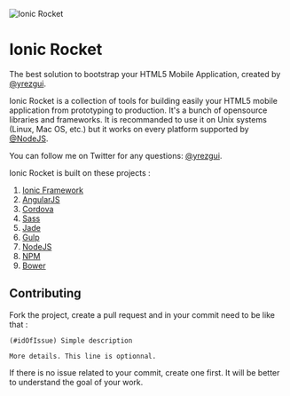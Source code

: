 ![Ionic Rocket](https://pbs.twimg.com/media/BkdKf_PCAAE8-wU.png:large "Ionic Rocket")

# Ionic Rocket

The best solution to bootstrap your HTML5 Mobile Application, created by [@yrezgui](https://github.com/yrezgui).

Ionic Rocket is a collection of tools for building easily your HTML5 mobile application from prototyping to production. It's a bunch of opensource libraries and frameworks. It is recommanded to use it on Unix systems (Linux, Mac OS, etc.) but it works on every platform supported by [@NodeJS](https://github.com/joyent/node).

You can follow me on Twitter for any questions: [@yrezgui](https://twitter.com/yrezgui).

Ionic Rocket is built on these projects :


1. [Ionic Framework](https://github.com/driftyco/ionic)
2. [AngularJS](https://github.com/angular/angular.js)
3. [Cordova](https://github.com/apache/cordova-cli)
4. [Sass](https://github.com/less/less.js)
5. [Jade](https://github.com/visionmedia/jade)
6. [Gulp](https://github.com/gulpjs/gulp)
7. [NodeJS](https://github.com/joyent/node)
8. [NPM](https://github.com/npm/npm)
9. [Bower](https://github.com/bower/bower)


## Contributing

Fork the project, create a pull request and in your commit need to be like that :

```
(#idOfIssue) Simple description

More details. This line is optionnal.

```

If there is no issue related to your commit, create one first. It will be better to understand the goal of your work.
